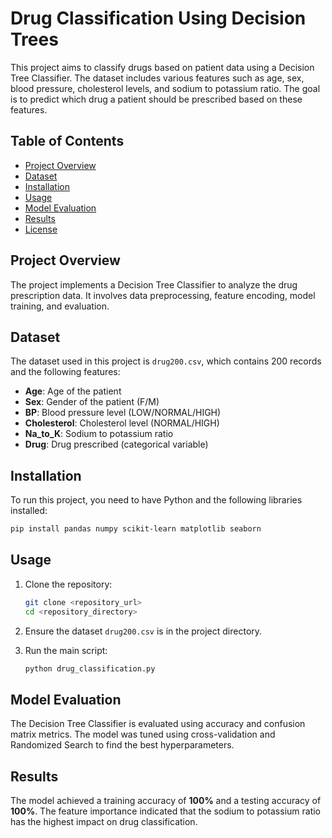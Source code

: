 
# Drug Classification Using Decision Trees

This project aims to classify drugs based on patient data using a Decision Tree Classifier. The dataset includes various features such as age, sex, blood pressure, cholesterol levels, and sodium to potassium ratio. The goal is to predict which drug a patient should be prescribed based on these features.

## Table of Contents

- [Project Overview](#project-overview)
- [Dataset](#dataset)
- [Installation](#installation)
- [Usage](#usage)
- [Model Evaluation](#model-evaluation)
- [Results](#results)
- [License](#license)

## Project Overview

The project implements a Decision Tree Classifier to analyze the drug prescription data. It involves data preprocessing, feature encoding, model training, and evaluation.

## Dataset

The dataset used in this project is `drug200.csv`, which contains 200 records and the following features:

- **Age**: Age of the patient
- **Sex**: Gender of the patient (F/M)
- **BP**: Blood pressure level (LOW/NORMAL/HIGH)
- **Cholesterol**: Cholesterol level (NORMAL/HIGH)
- **Na_to_K**: Sodium to potassium ratio
- **Drug**: Drug prescribed (categorical variable)

## Installation

To run this project, you need to have Python and the following libraries installed:

```bash
pip install pandas numpy scikit-learn matplotlib seaborn
```

## Usage

1. Clone the repository:
    ```bash
    git clone <repository_url>
    cd <repository_directory>
    ```

2. Ensure the dataset `drug200.csv` is in the project directory.

3. Run the main script:
    ```bash
    python drug_classification.py
    ```

## Model Evaluation

The Decision Tree Classifier is evaluated using accuracy and confusion matrix metrics. The model was tuned using cross-validation and Randomized Search to find the best hyperparameters.



## Results

The model achieved a training accuracy of **100%** and a testing accuracy of **100%**. The feature importance indicated that the sodium to potassium ratio has the highest impact on drug classification.




